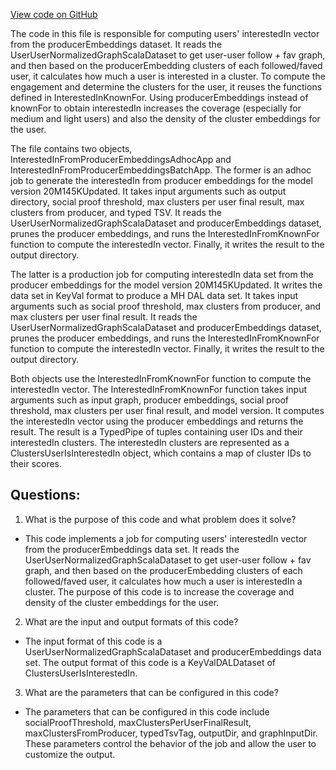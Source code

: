 [View code on GitHub](https://github.com/misbahsy/the-algorithm/src/scala/com/twitter/simclusters_v2/scalding/InterestedInFromProducerEmbeddingsAdhocApp.scala)

The code in this file is responsible for computing users' interestedIn vector from the producerEmbeddings dataset. It reads the UserUserNormalizedGraphScalaDataset to get user-user follow + fav graph, and then based on the producerEmbedding clusters of each followed/faved user, it calculates how much a user is interested in a cluster. To compute the engagement and determine the clusters for the user, it reuses the functions defined in InterestedInKnownFor. Using producerEmbeddings instead of knownFor to obtain interestedIn increases the coverage (especially for medium and light users) and also the density of the cluster embeddings for the user.

The file contains two objects, InterestedInFromProducerEmbeddingsAdhocApp and InterestedInFromProducerEmbeddingsBatchApp. The former is an adhoc job to generate the interestedIn from producer embeddings for the model version 20M145KUpdated. It takes input arguments such as output directory, social proof threshold, max clusters per user final result, max clusters from producer, and typed TSV. It reads the UserUserNormalizedGraphScalaDataset and producerEmbeddings dataset, prunes the producer embeddings, and runs the InterestedInFromKnownFor function to compute the interestedIn vector. Finally, it writes the result to the output directory.

The latter is a production job for computing interestedIn data set from the producer embeddings for the model version 20M145KUpdated. It writes the data set in KeyVal format to produce a MH DAL data set. It takes input arguments such as social proof threshold, max clusters from producer, and max clusters per user final result. It reads the UserUserNormalizedGraphScalaDataset and producerEmbeddings dataset, prunes the producer embeddings, and runs the InterestedInFromKnownFor function to compute the interestedIn vector. Finally, it writes the result to the output directory.

Both objects use the InterestedInFromKnownFor function to compute the interestedIn vector. The InterestedInFromKnownFor function takes input arguments such as input graph, producer embeddings, social proof threshold, max clusters per user final result, and model version. It computes the interestedIn vector using the producer embeddings and returns the result. The result is a TypedPipe of tuples containing user IDs and their interestedIn clusters. The interestedIn clusters are represented as a ClustersUserIsInterestedIn object, which contains a map of cluster IDs to their scores.
## Questions: 
 1. What is the purpose of this code and what problem does it solve?
- This code implements a job for computing users' interestedIn vector from the producerEmbeddings data set. It reads the UserUserNormalizedGraphScalaDataset to get user-user follow + fav graph, and then based on the producerEmbedding clusters of each followed/faved user, it calculates how much a user is interestedIn a cluster. The purpose of this code is to increase the coverage and density of the cluster embeddings for the user.

2. What are the input and output formats of this code?
- The input format of this code is a UserUserNormalizedGraphScalaDataset and producerEmbeddings data set. The output format of this code is a KeyValDALDataset of ClustersUserIsInterestedIn.

3. What are the parameters that can be configured in this code?
- The parameters that can be configured in this code include socialProofThreshold, maxClustersPerUserFinalResult, maxClustersFromProducer, typedTsvTag, outputDir, and graphInputDir. These parameters control the behavior of the job and allow the user to customize the output.